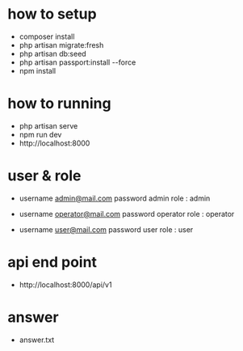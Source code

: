 # how to setup
- composer install
- php artisan migrate:fresh
- php artisan db:seed
- php artisan passport:install --force
- npm install

# how to running
- php artisan serve
- npm run dev
- http://localhost:8000

# user & role
- username admin@mail.com
  password admin
  role : admin

- username operator@mail.com
  password operator
  role : operator

- username user@mail.com
  password user
  role : user

# api end point
- http://localhost:8000/api/v1

# answer
- answer.txt